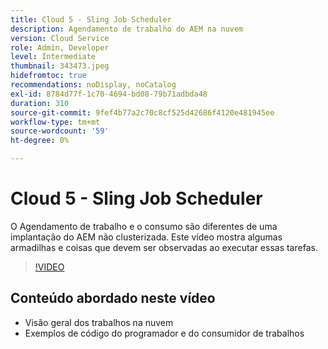```yaml
---
title: Cloud 5 - Sling Job Scheduler
description: Agendamento de trabalho do AEM na nuvem
version: Cloud Service
role: Admin, Developer
level: Intermediate
thumbnail: 343473.jpeg
hidefromtoc: true
recommendations: noDisplay, noCatalog
exl-id: 8784d77f-1c70-4694-bd08-79b71adbda48
duration: 310
source-git-commit: 9fef4b77a2c70c8cf525d42686f4120e481945ee
workflow-type: tm+mt
source-wordcount: '59'
ht-degree: 0%

---
```


# Cloud 5 - Sling Job Scheduler

O Agendamento de trabalho e o consumo são diferentes de uma implantação do AEM não clusterizada. Este vídeo mostra algumas armadilhas e coisas que devem ser observadas ao executar essas tarefas.

>[!VIDEO](https://video.tv.adobe.com/v/343473?quality=12&learn=on)

## Conteúdo abordado neste vídeo

+ Visão geral dos trabalhos na nuvem
+ Exemplos de código do programador e do consumidor de trabalhos
